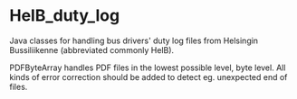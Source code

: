 # HelB_duty_log
Java classes for handling bus drivers' duty log files from Helsingin Bussiliikenne (abbreviated commonly HelB).

PDFByteArray handles PDF files in the lowest possible level, byte level. All kinds of error correction should be added to detect eg. unexpected end of files.
